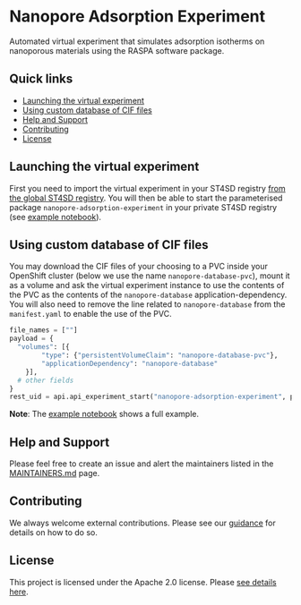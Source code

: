 # Nanopore Adsorption Experiment

Automated virtual experiment that simulates adsorption isotherms on nanoporous materials using the RASPA software package.

## Quick links

- [Launching the virtual experiment](#launching-the-virtual-experiment)
- [Using custom database of CIF files](#using-custom-database-of-cif-files)
- [Help and Support](#help-and-support)
- [Contributing](#contributing)
- [License](#license)

## Launching the virtual experiment

First you need to import the virtual experiment in your ST4SD registry [from the global ST4SD registry](https://st4sd.github.io/overview/using-the-virtual-experiments-registry-ui). You will then be able to start the parameterised package `nanopore-adsorption-experiment` in your private ST4SD registry (see [example notebook](nanopore-adsorption-experiment.ipynb)).

## Using custom database of CIF files

You may download the CIF files of your choosing to a PVC inside your OpenShift cluster (below we use the name `nanopore-database-pvc`), mount it as a volume and ask the virtual experiment instance to use the contents of the PVC as the contents of the `nanopore-database` application-dependency. You will also need to remove the line related to `nanopore-database` from the `manifest.yaml` to enable the use of the PVC.

```Python
file_names = [""]
payload = {
  "volumes": [{
        "type": {"persistentVolumeClaim": "nanopore-database-pvc"},
        "applicationDependency": "nanopore-database"
    }],
  # other fields
}
rest_uid = api.api_experiment_start("nanopore-adsorption-experiment", payload)
```

**Note**: The [example notebook](nanopore-adsorption-experiment.ipynb) shows a full example.

## Help and Support

Please feel free to create an issue and alert the maintainers listed in the [MAINTAINERS.md](MAINTAINERS.md) page.

## Contributing

We always welcome external contributions. Please see our [guidance](CONTRIBUTING.md) for details on how to do so.

## License

This project is licensed under the Apache 2.0 license. Please [see details here](LICENSE.md).
